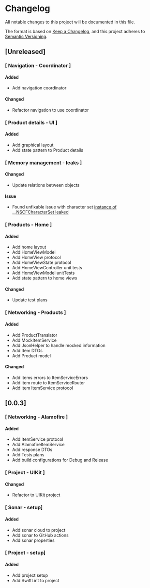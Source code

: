 # Changelog #

All notable changes to this project will be documented in this file.

The format is based on [Keep a Changelog](https://keepachangelog.com/en/1.0.0/),
and this project adheres to [Semantic Versioning](https://semver.org/spec/v2.0.0.html).

## [Unreleased] ##

### [ Navigation - Coordinator ] ###

#### Added ####

* Add navigation coordinator

#### Changed ####

* Refactor navigation to use coordinator

### [ Product details - UI ] ###

#### Added ####

* Add graphical layout
* Add state pattern to Product details

### [ Memory management - leaks ] ###

#### Changed ####

* Update relations between objects

#### Issue ####

* Found unfixable issue with character set [instance of __NSCFCharacterSet leaked](https://github.com/Alamofire/Alamofire/issues/3374) 

### [ Products - Home ] ###

#### Added ####

* Add home layout
* Add HomeViewModel
* Add HomeView protocol
* Add HomeViewState protocol
* Add HomeViewController unit tests
* Add HomeViewModel unitTests
* Add state pattern to home views

#### Changed ####

* Update test plans

### [ Networking - Products ] ###

#### Added ####

* Add ProductTranslator
* Add MockItemService
* Add JsonHelper to handle mocked information
* Add Item DTOs
* Add Product model

#### Changed ####

* Add items errors to ItemServiceErrors
* Add item route to ItemServiceRouter
* Add item ItemService protocol

## [0.0.3] ##

### [ Networking - Alamofire ] ###

#### Added ####

* Add ItemService protocol
* Add AlamofireItemService
* Add response DTOs
* Add Tests plans
* Add build configurations for Debug and Release

### [ Project - UIKit ] ###

#### Changed ####

* Refactor to UIKit project

### [ Sonar - setup] ###

#### Added ####

* Add sonar cloud to project
* Add sonar to GitHub actions
* Add sonar properties

### [ Project - setup] ###

#### Added ####

* Add project setup
* Add SwiftLint to project
